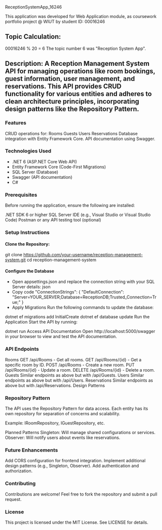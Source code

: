 ReceptionSystemApp_16246

This application was developed for Web Application module, as coursework portfolio project @ WIUT by student ID: 00016246
## Topic Calculation:

00016246 % 20 = 6 The topic number 6 was "Reception System App".

## Description: A Reception Management System API for managing operations like room bookings, guest information, user management, and reservations. This API provides CRUD functionality for various entities and adheres to clean architecture principles, incorporating design patterns like the Repository Pattern.

### Features
CRUD operations for:
Rooms
Guests
Users
Reservations
Database integration with Entity Framework Core.
API documentation using Swagger.

### Technologies Used
- .NET 6 (ASP.NET Core Web API)
- Entity Framework Core (Code-First Migrations)
- SQL Server (Database)
- Swagger (API documentation)
- C#

### Prerequisites
Before running the application, ensure the following are installed:

.NET SDK 6 or higher
SQL Server
IDE (e.g., Visual Studio or Visual Studio Code)
Postman or any API testing tool (optional)


### Setup Instructions
#### Clone the Repository:

git clone https://github.com/your-username/reception-management-system.git
cd reception-management-system

#### Configure the Database
- Open appsettings.json and replace the connection string with your SQL Server details:
json
- Copy code
"ConnectionStrings": {
    "DefaultConnection": "Server=YOUR_SERVER;Database=ReceptionDB;Trusted_Connection=True;"
}
- Apply Migrations Run the following commands to update the database:

dotnet ef migrations add InitialCreate
dotnet ef database update
Run the Application Start the API by running:

dotnet run
Access API Documentation Open http://localhost:5000/swagger in your browser to view and test the API documentation.


### API Endpoints
Rooms
GET /api/Rooms - Get all rooms.
GET /api/Rooms/{id} - Get a specific room by ID.
POST /api/Rooms - Create a new room.
PUT /api/Rooms/{id} - Update a room.
DELETE /api/Rooms/{id} - Delete a room.
Guests
Similar endpoints as above but with /api/Guests.
Users
Similar endpoints as above but with /api/Users.
Reservations
Similar endpoints as above but with /api/Reservations.
Design Patterns


### Repository Pattern
The API uses the Repository Pattern for data access. Each entity has its own repository for separation of concerns and scalability.

Example: IRoomRepository, IGuestRepository, etc.

Planned Patterns
Singleton: Will manage shared configurations or services.
Observer: Will notify users about events like reservations.

### Future Enhancements
Add CORS configuration for frontend integration.
Implement additional design patterns (e.g., Singleton, Observer).
Add authentication and authorization.

### Contributing
Contributions are welcome! Feel free to fork the repository and submit a pull request.

### License
This project is licensed under the MIT License. See LICENSE for details.

